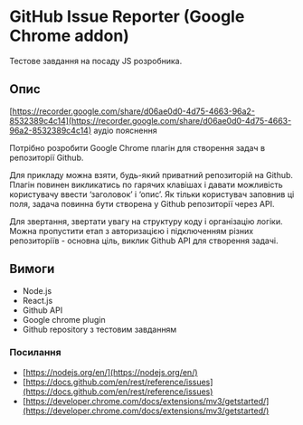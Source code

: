 # GitHub Issue Reporter (Google Chrome addon)

Тестове завдання на посаду JS розробника.

## Опис

[https://recorder.google.com/share/d06ae0d0-4d75-4663-96a2-8532389c4c14](https://recorder.google.com/share/d06ae0d0-4d75-4663-96a2-8532389c4c14)
аудіо пояснення

Потрібно розробити Google Chrome плагін для створення задач в репозиторії
Github.

Для прикладу можна взяти, будь-який приватний репозиторій на Github. Плагін
повинен викликатись по гарячих клавішах і давати можливість користувачу ввести
‘заголовок’ і ‘опис’. Як тільки користувач заповнив ці поля, задача повинна бути
створена у Github репозиторії через API.

Для звертання, звертати увагу на структуру коду і організацію логіки. Можна
пропустити етап з авторизацією і підключенням різних репозиторіїв - основна
ціль, виклик Github API для створення задачі.

## Вимоги

- Node.js
- React.js
- Github API
- Google chrome plugin
- Github repository з тестовим завданням

### Посилання

- [https://nodejs.org/en/](https://nodejs.org/en/)
- [https://docs.github.com/en/rest/reference/issues](https://docs.github.com/en/rest/reference/issues)
- [https://developer.chrome.com/docs/extensions/mv3/getstarted/](https://developer.chrome.com/docs/extensions/mv3/getstarted/)
